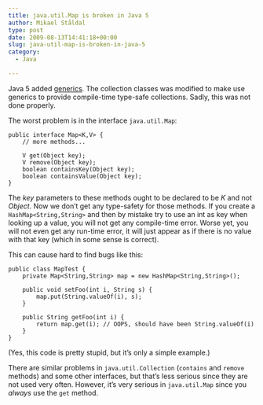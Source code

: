 ```yaml
---
title: java.util.Map is broken in Java 5
author: Mikael Ståldal
type: post
date: 2009-08-13T14:41:18+00:00
slug: java-util-map-is-broken-in-java-5
category:
  - Java

---
```

Java 5 added [generics][1]. The collection classes was modified to make use generics to provide compile-time type-safe collections. Sadly, this was not done properly.

The worst problem is in the interface `java.util.Map`:

```
public interface Map<K,V> {
    // more methods...

    V get(Object key);
    V remove(Object key);
    boolean containsKey(Object key);
    boolean containsValue(Object key);
}

```

The _key_ parameters to these methods ought to be declared to be _K_ and not _Object_. Now we don&#8217;t get any type-safety for those methods. If you create a `HashMap<String,String>` and then by mistake try to use an int as key when looking up a value, you will not get any compile-time error. Worse yet, you will not even get any run-time error, it will just appear as if there is no value with that key (which in some sense is correct).

This can cause hard to find bugs like this:

```
public class MapTest {
    private Map<String,String> map = new HashMap<String,String>();

    public void setFoo(int i, String s) {
        map.put(String.valueOf(i), s);
    }

    public String getFoo(int i) {
        return map.get(i); // OOPS, should have been String.valueOf(i)
    }
}

```

(Yes, this code is pretty stupid, but it&#8217;s only a simple example.)

There are similar problems in `java.util.Collection` (`contains` and `remove` methods) and some other interfaces, but that&#8217;s less serious since they are not used very often. However, it&#8217;s very serious in `java.util.Map` since you _always_ use the `get` method.

 [1]: http://java.sun.com/javase/6/docs/technotes/guides/language/generics.html
